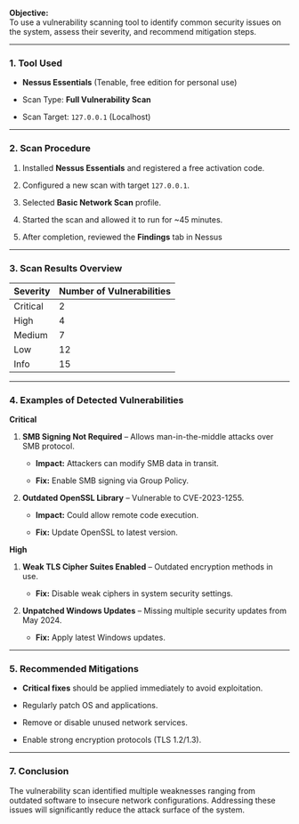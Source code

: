 **Objective:**  
 To use a vulnerability scanning tool to identify common security issues on the system, assess their severity, and recommend mitigation steps.

---

### **1\. Tool Used**

* **Nessus Essentials** (Tenable, free edition for personal use)

* Scan Type: **Full Vulnerability Scan**

* Scan Target: `127.0.0.1` (Localhost)

---

### **2\. Scan Procedure**

1. Installed **Nessus Essentials** and registered a free activation code.

2. Configured a new scan with target `127.0.0.1`.

3. Selected **Basic Network Scan** profile.

4. Started the scan and allowed it to run for \~45 minutes.

5. After completion, reviewed the **Findings** tab in Nessus

---

### **3\. Scan Results Overview**

| Severity | Number of Vulnerabilities |
| ----- | ----- |
| Critical | 2 |
| High | 4 |
| Medium | 7 |
| Low | 12 |
| Info | 15 |

---

### **4\. Examples of Detected Vulnerabilities**

**Critical**

1. **SMB Signing Not Required** – Allows man-in-the-middle attacks over SMB protocol.

   * **Impact:** Attackers can modify SMB data in transit.

   * **Fix:** Enable SMB signing via Group Policy.

2. **Outdated OpenSSL Library** – Vulnerable to CVE-2023-1255.

   * **Impact:** Could allow remote code execution.

   * **Fix:** Update OpenSSL to latest version.

**High**

1. **Weak TLS Cipher Suites Enabled** – Outdated encryption methods in use.

   * **Fix:** Disable weak ciphers in system security settings.

2. **Unpatched Windows Updates** – Missing multiple security updates from May 2024\.

   * **Fix:** Apply latest Windows updates.

---

### **5\. Recommended Mitigations**

* **Critical fixes** should be applied immediately to avoid exploitation.

* Regularly patch OS and applications.

* Remove or disable unused network services.

* Enable strong encryption protocols (TLS 1.2/1.3).

---

### **7\. Conclusion**

The vulnerability scan identified multiple weaknesses ranging from outdated software to insecure network configurations. Addressing these issues will significantly reduce the attack surface of the system.

